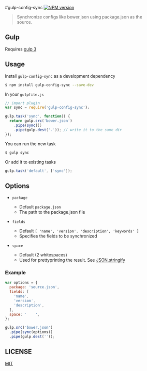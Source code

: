 #gulp-config-sync
[![NPM version](https://badge.fury.io/js/gulp-config-sync.svg)](http://badge.fury.io/js/gulp-config-sync)

> Synchronize configs like bower.json using package.json as the source.

## Gulp

Requires [gulp 3](http://gulpjs.com/)


## Usage

Install `gulp-config-sync` as a development dependency

```sh
$ npm install gulp-config-sync --save-dev
```

In your `gulpfile.js`

```javascript
// import plugin
var sync = require('gulp-config-sync');

gulp.task('sync', function() {
  return gulp.src('bower.json')
    .pipe(sync())
    .pipe(gulp.dest('.')); // write it to the same dir
});
```

You can run the new task
```sh
$ gulp sync
```

Or add it to existing tasks

```javascript
gulp.task('default', ['sync']);
```

## Options

- `package`
  - Default `package.json`
  - The path to the package.json file

- `fields`
  - Default `[
    'name',
    'version',
    'description',
    'keywords'
  ]`
  - Specifies the fields to be synchronized

- `space`
  - Default (2 whitespaces)
  - Used for prettyprinting the result. See [JSON.stringify](https://developer.mozilla.org/en-US/docs/Web/JavaScript/Reference/Global_Objects/JSON/stringify)

### Example

```javascript
var options = {
  package: 'source.json',
  fields: [
    'name',
    'version',
    'description',
  ],
  space: '    ',
};

gulp.src('bower.json')
  .pipe(sync(options))
  .pipe(gulp.dest(''));
```

## LICENSE
[MIT](LICENSE)
